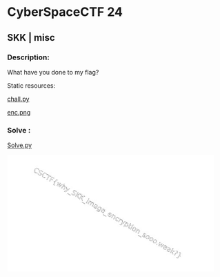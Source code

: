 # CyberSpaceCTF 24

## SKK | misc

### Description: 

What have you done to my flag?

Static resources:

[chall.py](https://2024.csc.tf/files/6a1ed4ed11e8ccf41b22911c6501afac/chall.py?token=eyJ1c2VyX2lkIjoxNDkzLCJ0ZWFtX2lkIjo3ODYsImZpbGVfaWQiOjU2fQ.ZtTXXA.Kc-iviNIs6fCP9iBJpKafYqzLaQ)

[enc.png](https://2024.csc.tf/files/1441cc7ffc6a69b1946f0691ea88e17b/enc.png?token=eyJ1c2VyX2lkIjoxNDkzLCJ0ZWFtX2lkIjo3ODYsImZpbGVfaWQiOjU3fQ.ZtTYnQ.lxW-G_Z2OPlttwAEHd3U_pYpcvY)





### Solve :

[Solve.py](Solve.py)



![alt text](restored_flag.png)

